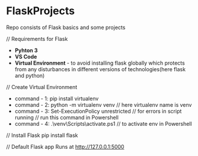 # FlaskProjects
Repo consists of Flask basics and some projects

// Requirements for Flask
- **Pyhton 3**
- **VS Code**
- **Virtual Environment** - to avoid installing flask globally which protects from any disturbances in different versions of technologies(here flask and python)



// Create Virtual Environment
- command - 1: pip install virtualenv
- command - 2: python -m virtualenv venv // here virtualenv name is venv
- command - 3: Set-ExecutionPolicy unrestricted // for errors in script running // run this command in Powershell
- command - 4: .\venv\Scripts\activate.ps1 // to activate env in Powershell



// Install Flask
pip install flask


// Default Flask app Runs at http://127.0.0.1:5000